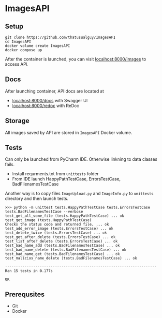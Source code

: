 # ImagesAPI

## Setup
```
git clone https://github.com/thatusualguy/ImagesAPI
cd ImagesAPI
docker volume create ImagesAPI
docker compose up
```
After the container is launched, you can visit [localhost:8000/images](http://localhost:8000/images) to access API.
## Docs
After launching container, API docs are located at
- [localhost:8000/docs](http://localhost:8000/docs) with Swagger UI
- [localhost:8000/redoc](http://localhost:8000/redoc) with ReDoc
## Storage
All images saved by API are stored in `ImagesAPI` Docker volume.
## Tests
Can only be launched from PyCharm IDE. Otherwise linkning to data classes fails.
- Install requrments.txt from `unittests` folder
- From IDE launch HappyPathTestCase, ErrorsTestCase, BadFilenamesTestCase 

Another way is to copy files `ImageUpload.py` and `ImageInfo.py` to `unittests` directory and then launch tests.
```
>>> python -m unittest tests.HappyPathTestCase tests.ErrorsTestCase tests.BadFilenamesTestCase --verbose
test_get_all_some_file (tests.HappyPathTestCase) ... ok
test_get_image (tests.HappyPathTestCase)
Checks the status code and returned file. ... ok
test_add_error_image (tests.ErrorsTestCase) ... ok
test_delete_twice (tests.ErrorsTestCase) ... ok
test_get_after_delete (tests.ErrorsTestCase) ... ok
test_list_after_delete (tests.ErrorsTestCase) ... ok
test_bad_name_add (tests.BadFilenamesTestCase) ... ok
test_bad_name_delete (tests.BadFilenamesTestCase) ... ok
test_bad_name_get (tests.BadFilenamesTestCase) ... ok
test_malicios_name_delete (tests.BadFilenamesTestCase) ... ok

----------------------------------------------------------------------
Ran 15 tests in 0.177s

OK
```

## Prerequsites
- Git
- Docker
